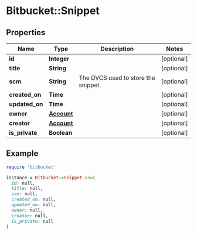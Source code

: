 # Bitbucket::Snippet

## Properties

| Name | Type | Description | Notes |
| ---- | ---- | ----------- | ----- |
| **id** | **Integer** |  | [optional] |
| **title** | **String** |  | [optional] |
| **scm** | **String** | The DVCS used to store the snippet. | [optional] |
| **created_on** | **Time** |  | [optional] |
| **updated_on** | **Time** |  | [optional] |
| **owner** | [**Account**](Account.md) |  | [optional] |
| **creator** | [**Account**](Account.md) |  | [optional] |
| **is_private** | **Boolean** |  | [optional] |

## Example

```ruby
require 'bitbucket'

instance = Bitbucket::Snippet.new(
  id: null,
  title: null,
  scm: null,
  created_on: null,
  updated_on: null,
  owner: null,
  creator: null,
  is_private: null
)
```

